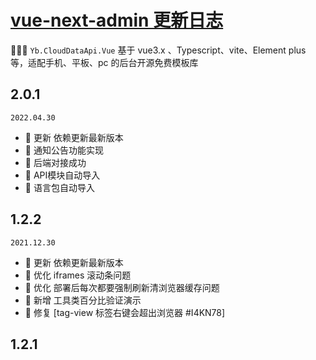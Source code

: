 # <a href="https://gitee.com/lyt-top/vue-next-admin" target="_blank">vue-next-admin 更新日志</a>

🎉🎉🔥 `Yb.CloudDataApi.Vue` 基于 vue3.x 、Typescript、vite、Element plus 等，适配手机、平板、pc 的后台开源免费模板库

## 2.0.1

`2022.04.30`

- 🌟 更新 依赖更新最新版本
- 🌟 通知公告功能实现
- 🌟 后端对接成功
- 🌟 API模块自动导入
- 🌟 语言包自动导入

## 1.2.2

`2021.12.30`

- 🌟 更新 依赖更新最新版本
- 🎯 优化 iframes 滚动条问题
- 🎯 优化 部署后每次都要强制刷新清浏览器缓存问题
- 🎉 新增 工具类百分比验证演示
- 🐞 修复 [tag-view 标签右键会超出浏览器 #I4KN78]

## 1.2.1
